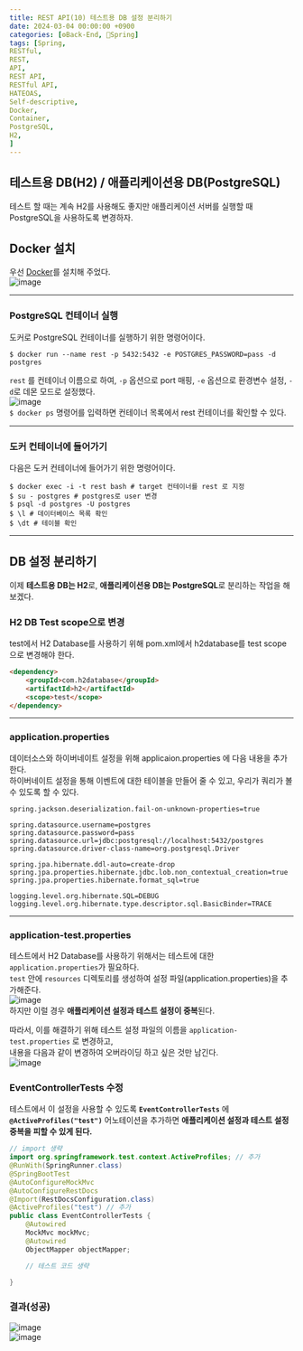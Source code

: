```yaml
---
title: REST API(10) 테스트용 DB 설정 분리하기
date: 2024-03-04 00:00:00 +0900
categories: [⚙️Back-End, 🍃Spring]
tags: [Spring,
RESTful,
REST,
API,
REST API,
RESTful API,
HATEOAS,
Self-descriptive,
Docker,
Container,
PostgreSQL,
H2,
]     
---  
```

## 테스트용 DB(H2) / 애플리케이션용 DB(PostgreSQL) 
테스트 할 때는 계속 H2를 사용해도 좋지만 애플리케이션 서버를 실행할 때 PostgreSQL을 사용하도록 변경하자.  
  
## Docker 설치  
우선 [Docker](https://www.docker.com/get-started/)를 설치해 주었다.  
![image](https://github.com/han-tomas/han-tomas.github.io/assets/124488773/6ae09b2e-ef05-4ac3-9188-1267726da1db)  
  
---  
### PostgreSQL 컨테이너 실행  
도커로 PostgreSQL 컨테이너를 실행하기 위한 명령어이다.  
```
$ docker run --name rest -p 5432:5432 -e POSTGRES_PASSWORD=pass -d postgres
```  
`rest` 를 컨테이너 이름으로 하여, `-p` 옵션으로 port 매핑, `-e` 옵션으로 환경변수 설정, `-d`로 데몬 모드로 설정했다.  
![image](https://github.com/han-tomas/han-tomas.github.io/assets/124488773/6e7604e2-bc1c-4fb5-a5e7-334625ade985)  
`$ docker ps` 명령어를 입력하면 컨테이너 목록에서 rest 컨테이너를 확인할 수 있다.  
  
---  
### 도커 컨테이너에 들어가기  
다음은 도커 컨테이너에 들어가기 위한 명령어이다.  
```
$ docker exec -i -t rest bash # target 컨테이너를 rest 로 지정
$ su - postgres # postgres로 user 변경
$ psql -d postgres -U postgres
$ \l # 데이터베이스 목록 확인
$ \dt # 테이블 확인
```  
  
---  
## DB 설정 분리하기  
이제 **테스트용 DB는 H2**로, **애플리케이션용 DB는 PostgreSQL**로 분리하는 작업을 해보겠다.  
  
### H2 DB Test scope으로 변경  
test에서 H2 Database를 사용하기 위해 pom.xml에서 h2database를 test scope으로 변경해야 한다.  
```html
<dependency>
	<groupId>com.h2database</groupId>
	<artifactId>h2</artifactId>
	<scope>test</scope>  
</dependency>
```  
  
---  
### application.properties  
데이터소스와 하이버네이트 설정을 위해 applicaion.properties 에 다음 내용을 추가한다.  
하이버네이트 설정을 통해 이벤트에 대한 테이블을 만들어 줄 수 있고, 우리가 쿼리가 볼 수 있도록 할 수 있다.  
  
```
spring.jackson.deserialization.fail-on-unknown-properties=true 

spring.datasource.username=postgres
spring.datasource.password=pass
spring.datasource.url=jdbc:postgresql://localhost:5432/postgres
spring.datasource.driver-class-name=org.postgresql.Driver

spring.jpa.hibernate.ddl-auto=create-drop
spring.jpa.properties.hibernate.jdbc.lob.non_contextual_creation=true
spring.jpa.properties.hibernate.format_sql=true

logging.level.org.hibernate.SQL=DEBUG
logging.level.org.hibernate.type.descriptor.sql.BasicBinder=TRACE  
```  
  
---  
### application-test.properties  
테스트에서 H2 Database를 사용하기 위해서는 테스트에 대한 `application.properties`가 필요하다.  
`test` 안에 `resources` 디렉토리를 생성하여 설정 파일(application.properties)을 추가해준다.  
![image](https://github.com/han-tomas/han-tomas.github.io/assets/124488773/89a02464-77e3-465a-b806-93fe0a43b9f5)   
하지만 이럴 경우 **애플리케이션 설정과 테스트 설정이 중복**된다.  
   
따라서, 이를 해결하기 위해 테스트 설정 파일의 이름을 `application-test.properties` 로 변경하고,  
내용을 다음과 같이 변경하여 오버라이딩 하고 싶은 것만 남긴다.  
![image](https://github.com/han-tomas/han-tomas.github.io/assets/124488773/91b318a9-2e3b-461d-a9ce-a057b9f7a793)  
  
### EventControllerTests 수정  
테스트에서 이 설정을 사용할 수 있도록 **`EventControllerTests`** 에 **`@ActiveProfiles("test")`** 어노테이션을 추가하면 **애플리케이션 설정과 테스트 설정 중복을 피할 수 있게 된다.**  
```java
// import 생략
import org.springframework.test.context.ActiveProfiles; // 추가  
@RunWith(SpringRunner.class)
@SpringBootTest
@AutoConfigureMockMvc
@AutoConfigureRestDocs
@Import(RestDocsConfiguration.class)
@ActiveProfiles("test") // 추가
public class EventControllerTests {
    @Autowired
    MockMvc mockMvc;
    @Autowired
    ObjectMapper objectMapper;

    // 테스트 코드 생략 

}

```  
### 결과(성공)  
![image](https://github.com/han-tomas/han-tomas.github.io/assets/124488773/22ea53aa-3313-493c-adfb-adc70d6fa542)  
![image](https://github.com/han-tomas/han-tomas.github.io/assets/124488773/d90eeba5-f4ed-48db-988f-8005b237765d)  
  





